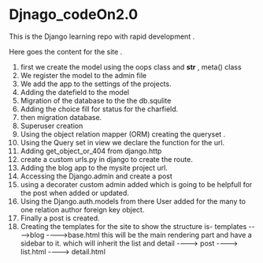 # Djnago_codeOn2.0
This is the Django learning repo with rapid development .


Here goes the content for the site .

1. first we create the model using the oops class and __str__ , meta() class
2. We register the model to the admin file
3. We add the app to the settings of the projects.
4. Adding the datefield to the model
5. Migration of the database to the the db.squlite
6. Adding the choice fill for status for the charfield.
7. then migration database.
8. Superuser creation
9. Using the object relation mapper (ORM) creating the queryset .
10. Using the Query set in view we declare the function for the url.
11. Adding get_object_or_404 from django.http 
12. create a custom urls.py in django to create the route.
13. Adding the blog app to the mysite project url.
14. Accessing the Django.admin and create a post 
15. using a decorater custom admin added which is going to be helpfull for the post when added or updated.
16. Using the Django.auth.models from there User added for the many to one relation author foreign key object.
17. Finally a post is created.
18. Creating the templates for the site to show
   the structure is-
       templates
         ---->blog
               ---->base.html
                 this will be the main rendering part and have a sidebar to  it.
                 which will inherit the list and detail
               ----> post
                    ----> list.html
                    ----> detail.html